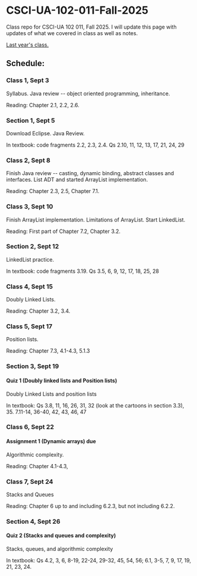 # CSCI-UA-102-011-Fall-2025
Class repo for CSCI-UA 102 011, Fall 2025. I will update this page with updates of what we covered in class as well as notes.

[Last year's class.](https://github.com/AlanNawzadAmin/CSCI-UA-102-011-Spring-2025)

## Schedule:

### Class 1, Sept 3

Syllabus. Java review -- object oriented programming, inheritance.

Reading: Chapter 2.1, 2.2, 2.6.

### Section 1, Sept 5

Download Eclipse. Java Review.

In textbook: code fragments 2.2, 2.3, 2.4. Qs 2.10, 11, 12, 13, 17, 21, 24, 29

### Class 2, Sept 8

Finish Java review -- casting, dynamic binding, abstract classes and interfaces.
List ADT and started ArrayList implementation.

Reading: Chapter 2.3, 2.5, Chapter 7.1.

### Class 3, Sept 10

Finish ArrayList implementation. Limitations of ArrayList. Start LinkedList.

Reading: First part of Chapter 7.2, Chapter 3.2.

### Section 2, Sept 12

LinkedList practice.

In textbook: code fragments 3.19. Qs 3.5, 6, 9, 12, 17, 18, 25, 28

### Class 4, Sept 15

Doubly Linked Lists.

Reading: Chapter 3.2, 3.4.

### Class 5, Sept 17

Position lists. 

Reading: Chapter 7.3, 4.1-4.3, 5.1.3

### Section 3, Sept 19
#### Quiz 1 (Doubly linked lists and Position lists)

Doubly Linked Lists and position lists

In textbook: Qs 3.8, 11, 16, 26, 31, 32 (look at the cartoons in section 3.3), 35. 7.11-14, 36-40, 42, 43, 46, 47

### Class 6, Sept 22
#### Assignment 1 (Dynamic arrays)  due

Algorithmic complexity.

Reading: Chapter 4.1-4.3,

### Class 7, Sept 24

Stacks and Queues

Reading: Chapter 6 up to and including 6.2.3, but not including 6.2.2.

### Section 4, Sept 26
#### Quiz 2 (Stacks and queues and complexity)

Stacks, queues, and algorithmic complexity

In textbook: Qs 4.2, 3, 6, 8-19, 22-24, 29-32, 45, 54, 56; 6.1, 3-5, 7, 9, 17, 19, 21, 23, 24.
